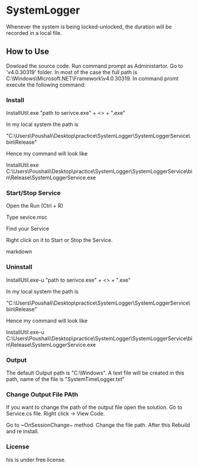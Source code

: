# SystemLogger

Whenever the system is being locked-unlocked, the duration will be recorded in a local file.

## How to Use ##


Dowload the source code. Run command prompt as Administartor. Go to 'v4.0.30319' folder. In most of the case the full path is C:\Windows\Microsoft.NET\Framework\v4.0.30319. In command promt execute the following command:


### Install ###

InstallUtil.exe "path to serivce.exe" + <<service name>> + ".exe"

In my local system the path is

"C:\Users\Poushali\Desktop\practice\SystemLogger\SystemLoggerService\bin\Release"

Hence my command will look like

InstallUtil.exe C:\Users\Poushali\Desktop\practice\SystemLogger\SystemLoggerService\bin\Release\SystemLoggerService.exe


### Start/Stop Service ###

Open the Run (Ctrl + R)

Type sevice.msc

Find your Service

Right click on it to Start or Stop the Service.

markdown
### Uninstall ###


InstallUtil.exe-u "path to serivce.exe" + <<service name>> + ".exe"

In my local system the path is

"C:\Users\Poushali\Desktop\practice\SystemLogger\SystemLoggerService\bin\Release"

Hence my command will look like

InstallUtil.exe-u C:\Users\Poushali\Desktop\practice\SystemLogger\SystemLoggerService\bin\Release\SystemLoggerService.exe


### Output ###


The default Output path is "C:\Windows". A text file will be created in this path, name of the file is  "SystemTimeLogger.txt"

### Change Output File PAth ###

If you want to change the path of the output file open the solution. Go to Service.cs file. Right click -> View Code.

Go to ~OnSessionChange~  method. Change the file path. After this Rebuild and re install.


### License ###


his is under free license.

